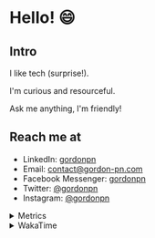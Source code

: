 # Hello! 😄

## Intro

I like tech (surprise!).

I'm curious and resourceful.

Ask me anything, I'm friendly!

## Reach me at

- LinkedIn: [gordonpn](https://www.linkedin.com/in/gordonpn/)
- Email: [contact@gordon-pn.com](mailto:contact@gordon-pn.com)
- Facebook Messenger: [gordonpn](https://www.messenger.com/t/Gordonpn)
- Twitter: [@gordonpn](https://twitter.com/Gordonpn)
- Instagram: [@gordonpn](https://www.instagram.com/gordonpn/)

<details>
  <summary>Metrics</summary>

  <img align="center" src="https://github.com/gordonpn/gordonpn/blob/master/github-metrics.svg" alt="GitHub Metrics">

</details>

<details>
  <summary>WakaTime</summary>

  <!--START_SECTION:waka-->
📊 **This Week I Spent My Time On** 

```text
💬 Programming Languages: 
Java                     3 hrs 21 mins       ████████████████████░░░░░   81.37 % 
TypeScript               20 mins             ██░░░░░░░░░░░░░░░░░░░░░░░   08.11 % 
Brazil Dependency Config 12 mins             █░░░░░░░░░░░░░░░░░░░░░░░░   05.12 % 
XML                      6 mins              █░░░░░░░░░░░░░░░░░░░░░░░░   02.63 % 
Makefile                 3 mins              ░░░░░░░░░░░░░░░░░░░░░░░░░   01.32 % 

🔥 Editors: 
Intellijidea             4 hrs 7 mins        █████████████████████████   100.00 % 
```


 Last Updated on 21/05/2024 10:20:00 UTC
<!--END_SECTION:waka-->
</details>
